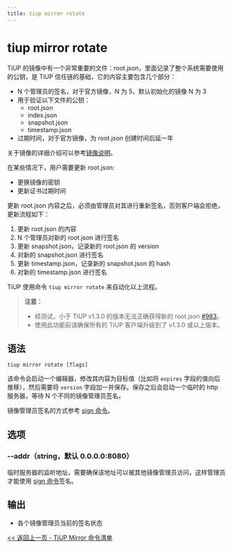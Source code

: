```yaml
---
title: tiup mirror rotate
---
```


# tiup mirror rotate

TiUP 的镜像中有一个非常重要的文件：root.json，里面记录了整个系统需要使用的公钥，是 TiUP 信任链的基础，它的内容主要包含几个部分：

- N 个管理员的签名，对于官方镜像，N 为 5，默认初始化的镜像 N 为 3
- 用于验证以下文件的公钥：
    - root.json
    - index.json
    - snapshot.json
    - timestamp.json
- 过期时间，对于官方镜像，为 root.json 创建时间后延一年

关于镜像的详细介绍可以参考[镜像说明](/tiup/tiup-mirror-reference.md)。

在某些情况下，用户需要更新 root.json:

- 更换镜像的密钥
- 更新证书过期时间

更新 root.json 内容之后，必须由管理员对其进行重新签名，否则客户端会拒绝，更新流程如下：

1. 更新 root.json 的内容
2. N 个管理员对新的 root.json 进行签名
3. 更新 snapshot.json，记录新的 root.json 的 version
4. 对新的 snapshot.json 进行签名
5. 更新 timestamp.json，记录新的 snapshot.json 的 hash
6. 对新的 timestamp.json 进行签名

TiUP 使用命令 `tiup mirror rotate` 来自动化以上流程。

> **注意：**
>
> + 经测试，小于 TiUP v1.3.0 的版本无法正确获得新的 root.json [#983](https://github.com/pingcap/tiup/issues/983)。
> + 使用此功能前请确保所有的 TiUP 客户端升级到了 v1.3.0 或以上版本。

## 语法

```shell
tiup mirror rotate [flags]
```

该命令会启动一个编辑器，修改其内容为目标值（比如将 `expires` 字段的值向后推移），然后需要将 `version` 字段加一并保存。保存之后会启动一个临时的 http 服务器，等待 N 个不同的镜像管理员签名。

镜像管理员签名的方式参考 [sign 命令](/tiup/tiup-command-mirror-sign.md)。

## 选项

### --addr（string，默认 0.0.0.0:8080）

临时服务器的监听地址，需要确保该地址可以被其他镜像管理员访问，这样管理员才能使用 [sign 命令](/tiup/tiup-command-mirror-sign.md)签名。

## 输出

- 各个镜像管理员当前的签名状态

[<< 返回上一页 - TiUP Mirror 命令清单](/tiup/tiup-component-mirror.md#命令清单)